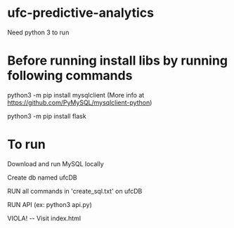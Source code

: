 # ufc-predictive-analytics

Need python 3 to run

# Before running install libs by running following commands

python3 -m pip install mysqlclient (More info at https://github.com/PyMySQL/mysqlclient-python)

python3 -m pip install flask

# To run

Download and run MySQL locally

Create db named ufcDB

RUN all commands in 'create_sql.txt' on ufcDB

RUN API (ex: python3 api.py)

VIOLA! -- Visit index.html